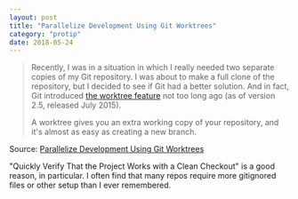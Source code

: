 ```yaml
---
layout: post
title: "Parallelize Development Using Git Worktrees"
category: "protip"
date: 2018-05-24
---
```


> Recently, I was in a situation in which I really needed two separate copies of my Git repository. I was about to make a full clone of the repository, but I decided to see if Git had a better solution. And in fact, Git introduced [the worktree feature](https://git-scm.com/docs/git-worktree) not too long ago (as of version 2.5, released July 2015).
>
> A worktree gives you an extra working copy of your repository, and it's almost as easy as creating a new branch. 

Source: [Parallelize Development Using Git Worktrees](https://spin.atomicobject.com/2016/06/26/parallelize-development-git-worktrees/)

"Quickly Verify That the Project Works with a Clean Checkout" is a good reason, in particular.  I often find that many repos require more gitignored files or other setup than I ever remembered.


